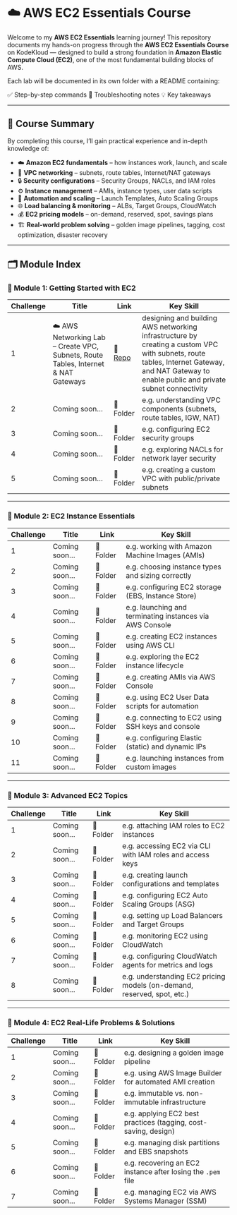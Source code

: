 # ☁️ AWS EC2 Essentials Course

Welcome to my **AWS EC2 Essentials** learning journey!
This repository documents my hands-on progress through the **AWS EC2 Essentials Course** on KodeKloud — designed to build a strong foundation in **Amazon Elastic Compute Cloud (EC2)**, one of the most fundamental building blocks of AWS.

Each lab will be documented in its own folder with a README containing:

✅ Step-by-step commands
🐛 Troubleshooting notes
💡 Key takeaways

---

## 📘 Course Summary

By completing this course, I’ll gain practical experience and in-depth knowledge of:

* ☁️ **Amazon EC2 fundamentals** – how instances work, launch, and scale
* 🧱 **VPC networking** – subnets, route tables, Internet/NAT gateways
* 🔒 **Security configurations** – Security Groups, NACLs, and IAM roles
* ⚙️ **Instance management** – AMIs, instance types, user data scripts
* 🧩 **Automation and scaling** – Launch Templates, Auto Scaling Groups
* 🌐 **Load balancing & monitoring** – ALBs, Target Groups, CloudWatch
* 💰 **EC2 pricing models** – on-demand, reserved, spot, savings plans
* 🏗️ **Real-world problem solving** – golden image pipelines, tagging, cost optimization, disaster recovery

---

## 🗂️ Module Index

### 🔹 Module 1: Getting Started with EC2

| Challenge | Title        | Link      | Key Skill                                                           |
| --------- | ------------ | --------- | ------------------------------------------------------------------- |
| 1         | ☁️ AWS Networking Lab – Create VPC, Subnets, Route Tables, Internet & NAT Gateways| 📂 [Repo](https://github.com/1suleyman/-AWS-Networking-Lab-Create-VPC-Subnets-Route-Tables-Internet-NAT-Gateways/tree/main) | designing and building AWS networking infrastructure by creating a custom VPC with subnets, route tables, Internet Gateway, and NAT Gateway to enable public and private subnet connectivity                                     |
| 2         | Coming soon… | 📂 Folder | e.g. understanding VPC components (subnets, route tables, IGW, NAT) |
| 3         | Coming soon… | 📂 Folder | e.g. configuring EC2 security groups                                |
| 4         | Coming soon… | 📂 Folder | e.g. exploring NACLs for network layer security                     |
| 5         | Coming soon… | 📂 Folder | e.g. creating a custom VPC with public/private subnets              |

---

### 🔹 Module 2: EC2 Instance Essentials

| Challenge | Title        | Link      | Key Skill                                                |
| --------- | ------------ | --------- | -------------------------------------------------------- |
| 1         | Coming soon… | 📂 Folder | e.g. working with Amazon Machine Images (AMIs)           |
| 2         | Coming soon… | 📂 Folder | e.g. choosing instance types and sizing correctly        |
| 3         | Coming soon… | 📂 Folder | e.g. configuring EC2 storage (EBS, Instance Store)       |
| 4         | Coming soon… | 📂 Folder | e.g. launching and terminating instances via AWS Console |
| 5         | Coming soon… | 📂 Folder | e.g. creating EC2 instances using AWS CLI                |
| 6         | Coming soon… | 📂 Folder | e.g. exploring the EC2 instance lifecycle                |
| 7         | Coming soon… | 📂 Folder | e.g. creating AMIs via AWS Console                       |
| 8         | Coming soon… | 📂 Folder | e.g. using EC2 User Data scripts for automation          |
| 9         | Coming soon… | 📂 Folder | e.g. connecting to EC2 using SSH keys and console        |
| 10        | Coming soon… | 📂 Folder | e.g. configuring Elastic (static) and dynamic IPs        |
| 11        | Coming soon… | 📂 Folder | e.g. launching instances from custom images              |

---

### 🔹 Module 3: Advanced EC2 Topics

| Challenge | Title        | Link      | Key Skill                                                               |
| --------- | ------------ | --------- | ----------------------------------------------------------------------- |
| 1         | Coming soon… | 📂 Folder | e.g. attaching IAM roles to EC2 instances                               |
| 2         | Coming soon… | 📂 Folder | e.g. accessing EC2 via CLI with IAM roles and access keys               |
| 3         | Coming soon… | 📂 Folder | e.g. creating launch configurations and templates                       |
| 4         | Coming soon… | 📂 Folder | e.g. configuring EC2 Auto Scaling Groups (ASG)                          |
| 5         | Coming soon… | 📂 Folder | e.g. setting up Load Balancers and Target Groups                        |
| 6         | Coming soon… | 📂 Folder | e.g. monitoring EC2 using CloudWatch                                    |
| 7         | Coming soon… | 📂 Folder | e.g. configuring CloudWatch agents for metrics and logs                 |
| 8         | Coming soon… | 📂 Folder | e.g. understanding EC2 pricing models (on-demand, reserved, spot, etc.) |

---

### 🔹 Module 4: EC2 Real-Life Problems & Solutions

| Challenge | Title        | Link      | Key Skill                                                       |
| --------- | ------------ | --------- | --------------------------------------------------------------- |
| 1         | Coming soon… | 📂 Folder | e.g. designing a golden image pipeline                          |
| 2         | Coming soon… | 📂 Folder | e.g. using AWS Image Builder for automated AMI creation         |
| 3         | Coming soon… | 📂 Folder | e.g. immutable vs. non-immutable infrastructure                 |
| 4         | Coming soon… | 📂 Folder | e.g. applying EC2 best practices (tagging, cost-saving, design) |
| 5         | Coming soon… | 📂 Folder | e.g. managing disk partitions and EBS snapshots                 |
| 6         | Coming soon… | 📂 Folder | e.g. recovering an EC2 instance after losing the `.pem` file    |
| 7         | Coming soon… | 📂 Folder | e.g. managing EC2 via AWS Systems Manager (SSM)                 |
